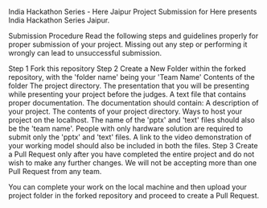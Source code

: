 India Hackathon Series - Here Jaipur
Project Submission for Here presents India Hackathon Series Jaipur.

Submission Procedure
Read the following steps and guidelines properly for proper submission of your project. Missing out any step or performing it wrongly can lead to unsuccessful submission.

Step 1
Fork this repository
Step 2
Create a New Folder within the forked repository, with the 'folder name' being your 'Team Name'
Contents of the folder
The project directory.
The presentation that you will be presenting while presenting your project before the judges.
A text file that contains proper documentation. The documentation should contain:
A description of your project.
The contents of your project directory.
Ways to host your project on the localhost.
The name of the 'pptx' and 'text' files should also be the 'team name'.
People with only hardware solution are required to submit only the 'pptx' and 'text' files. A link to the video demonstration of your working model should also be included in both the files.
Step 3
Create a Pull Request only after you have completed the entire project and do not wish to make any further changes. We will not be accepting more than one Pull Request from any team.

You can complete your work on the local machine and then upload your project folder in the forked repository and proceed to create a Pull Request.
